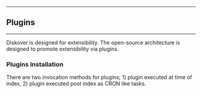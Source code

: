 ___
## <a id="plugins"></a>Plugins
___

Diskover is designed for extensibility. The open-source architecture is designed to promote extensibility via plugins.

### Plugins Installation

There are two invocation methods for plugins; 1) plugin executed at time of index, 2) plugin executed post index as CRON like tasks.
